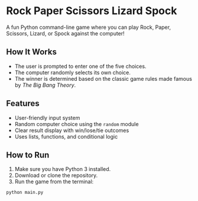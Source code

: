 # Rock Paper Scissors Lizard Spock

A fun Python command-line game where you can play Rock, Paper, Scissors, Lizard, or Spock against the computer!

## How It Works

- The user is prompted to enter one of the five choices.
- The computer randomly selects its own choice.
- The winner is determined based on the classic game rules made famous by *The Big Bang Theory*.

## Features

- User-friendly input system
- Random computer choice using the `random` module
- Clear result display with win/lose/tie outcomes
- Uses lists, functions, and conditional logic

## How to Run

1. Make sure you have Python 3 installed.
2. Download or clone the repository.
3. Run the game from the terminal:

```bash
python main.py
